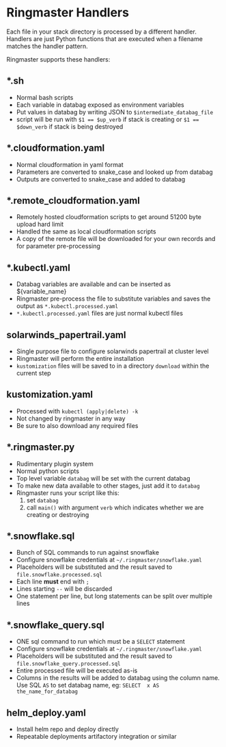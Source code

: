 # Ringmaster Handlers

Each file in your stack directory is processed by a different handler. Handlers
are just Python functions that are executed when a filename matches the handler
pattern.

Ringmaster supports these handlers:

## *.sh

* Normal bash scripts
* Each variable in databag exposed as environment variables
* Put values in databag by writing JSON to `$intermediate_databag_file`
* script will be run with `$1 == $up_verb` if stack is creating or 
  `$1 == $down_verb` if stack is being destroyed  

## *.cloudformation.yaml

* Normal cloudformation in yaml format
* Parameters are converted to snake_case and looked up from databag
* Outputs are converted to snake_case and added to databag

## *.remote_cloudformation.yaml

* Remotely hosted cloudformation scripts to get around 51200 byte upload
  hard limit
* Handled the same as local cloudformation scripts
* A copy of the remote file will be downloaded for your own records and
  for parameter pre-processing

## *.kubectl.yaml

* Databag variables are available and can be inserted as ${variable_name}
* Ringmaster pre-process the file to substitute variables and saves the
  output as `*.kubectl.processed.yaml`
* `*.kubectl.processed.yaml` files are just normal kubectl files

## solarwinds_papertrail.yaml

* Single purpose file to configure solarwinds papertrail at cluster level
* Ringmaster will perform the entire installation
* `kustomization` files will be saved to in a directory `download` within the 
  current step 

## kustomization.yaml

* Processed with `kubectl (apply|delete) -k`
* Not changed by ringmaster in any way
* Be sure to also download any required files

## *.ringmaster.py

* Rudimentary plugin system
* Normal python scripts
* Top level variable `databag` will be set with the current databag
* To make new data available to other stages, just add it to `databag`
* Ringmaster runs your script like this:
    1. set `databag`
    2. call `main()` with argument `verb` which indicates whether we are 
       creating or destroying

## *.snowflake.sql

* Bunch of SQL commands to run against snowflake
* Configure snowflake credentials at `~/.ringmaster/snowflake.yaml`
* Placeholders will be substituted and the result saved to 
  `file.snowflake.processed.sql`
* Each line **must** end with `;`
* Lines starting `--` will be discarded
* One statement per line, but long statements can be split over multiple lines

## *.snowflake_query.sql

* ONE sql command to run which must be a `SELECT` statement
* Configure snowflake credentials at `~/.ringmaster/snowflake.yaml`
* Placeholders will be substituted and the result saved to 
  `file.snowflake_query.processed.sql`
* Entire processed file will be executed as-is
* Columns in the results will be added to databag using the column name. Use 
  SQL `AS` to set databag name, eg:
  `SELECT  x AS the_name_for_databag`

## helm_deploy.yaml

* Install helm repo and deploy directly
* Repeatable deployments artifactory integration or similar
